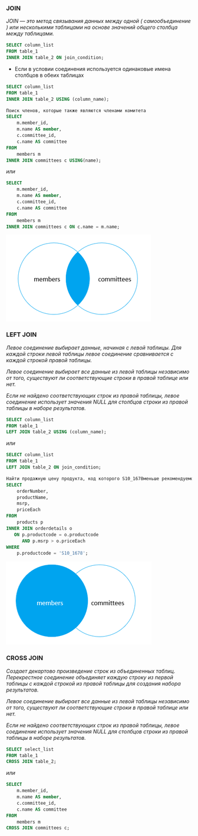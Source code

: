### JOIN
*JOIN — это метод связывания данных между одной ( самообъединение ) или несколькими таблицами на основе значений общего столбца между таблицами.*
``` sql
SELECT column_list
FROM table_1
INNER JOIN table_2 ON join_condition;
```

* Если в условии соединения используется одинаковые имена столбцов в обеих таблицах
``` sql
SELECT column_list
FROM table_1
INNER JOIN table_2 USING (column_name);
```

``` sql
Поиск членов, которые также являются членами комитета
SELECT 
    m.member_id, 
    m.name AS member, 
    c.committee_id, 
    c.name AS committee
FROM
    members m
INNER JOIN committees c USING(name);
```
*или*
``` sql
SELECT 
    m.member_id, 
    m.name AS member, 
    c.committee_id, 
    c.name AS committee
FROM
    members m
INNER JOIN committees c ON c.name = m.name;
```

![Оператор JOIN](inner_join.png "Работа JOIN")

### LEFT JOIN
*Левое соединение выбирает данные, начиная с левой таблицы. Для каждой строки левой таблицы левое соединение сравнивается с каждой строкой правой таблицы.*

*Левое соединение выбирает все данные из левой таблицы независимо от того, существуют ли соответствующие строки в правой таблице или нет.*

*Если не найдено соответствующих строк из правой таблицы, левое соединение использует значения NULL для столбцов строки из правой таблицы в наборе результатов.*
``` sql
SELECT column_list 
FROM table_1 
LEFT JOIN table_2 USING (column_name);
```
*или*
``` sql
SELECT column_list 
FROM table_1 
LEFT JOIN table_2 ON join_condition;
```

``` sql
Найти продажную цену продукта, код которого S10_1678меньше рекомендуемой розничной цены производителя (MSRP) для этого продукта.
SELECT 
    orderNumber, 
    productName, 
    msrp, 
    priceEach
FROM
    products p
INNER JOIN orderdetails o 
   ON p.productcode = o.productcode
      AND p.msrp > o.priceEach
WHERE
    p.productcode = 'S10_1678';
```



![Оператор JOIN](left_join.png "Работа LEFT JOIN")

### CROSS JOIN
*Создает декартово произведение строк из объединенных таблиц. Перекрестное соединение объединяет каждую строку из первой таблицы с каждой строкой из правой таблицы для создания набора результатов.*

*Левое соединение выбирает все данные из левой таблицы независимо от того, существуют ли соответствующие строки в правой таблице или нет.*

*Если не найдено соответствующих строк из правой таблицы, левое соединение использует значения NULL для столбцов строки из правой таблицы в наборе результатов.*
``` sql
SELECT select_list
FROM table_1
CROSS JOIN table_2;
```
*или*
``` sql
SELECT 
    m.member_id, 
    m.name AS member, 
    c.committee_id, 
    c.name AS committee
FROM
    members m
CROSS JOIN committees c;
```

